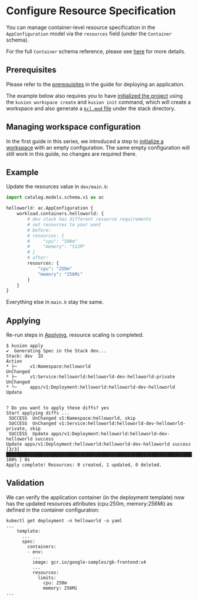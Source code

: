 # Configure Resource Specification

You can manage container-level resource specification in the `AppConfiguration` model via the `resources` field (under the `Container` schema).

For the full `Container` schema reference, please see [here](../../reference/modules/catalog-models/workload/service#schema-container) for more details.

## Prerequisites

Please refer to the [prerequisites](deploy-application#prerequisites) in the guide for deploying an application.

The example below also requires you to have [initialized the project](deploy-application#initializing) using the `kusion workspace create` and `kusion init` command, which will create a workspace and also generate a [`kcl.mod` file](deploy-application#kclmod) under the stack directory.

## Managing workspace configuration

In the first guide in this series, we introduced a step to [initialize a workspace](deploy-application#initializing-workspace-configuration) with an empty configuration. The same empty configuration will still work in this guide, no changes are required there.

## Example
Update the resources value in `dev/main.k`:
```py
import catalog.models.schema.v1 as ac

helloworld: ac.AppConfiguration {
    workload.containers.helloworld: {
        # dev stack has different resource requirements
        # set resources to your want
        # before:
        # resources: {
        #     "cpu": "500m"
        #     "memory": "512M"
        # }
        # after: 
        resources: {
            "cpu": "250m"
            "memory": "256Mi"
        }
    }
}
```

Everything else in `main.k` stay the same.

## Applying

Re-run steps in [Applying](deploy-application#applying), resource scaling is completed.

```
$ kusion apply
✔︎  Generating Spec in the Stack dev...                                                                                                                                                                                                                                         
Stack: dev  ID                                                       Action
* ├─     v1:Namespace:helloworld                                  UnChanged
* ├─     v1:Service:helloworld:helloworld-dev-helloworld-private  UnChanged
* └─     apps/v1:Deployment:helloworld:helloworld-dev-helloworld  Update


? Do you want to apply these diffs? yes
Start applying diffs ...
 SUCCESS  UnChanged v1:Namespace:helloworld, skip                                                                                                                                                                                                                               
 SUCCESS  UnChanged v1:Service:helloworld:helloworld-dev-helloworld-private, skip                                                                                                                                                                                               
 SUCCESS  Update apps/v1:Deployment:helloworld:helloworld-dev-helloworld success                                                                                                                                                                                                
Update apps/v1:Deployment:helloworld:helloworld-dev-helloworld success [3/3] █████████████████████████████████████████████████████████████████████████████████████████████████████████████████████████████████████████████████████████████████████████████████████████ 100% | 0s
Apply complete! Resources: 0 created, 1 updated, 0 deleted.
```

## Validation
We can verify the application container (in the deployment template) now has the updated resources attributes (cpu:250m, memory:256Mi) as defined in the container configuration:
```
kubectl get deployment -n helloworld -o yaml
...
    template:
      ...
      spec:
        containers:
        - env:
          ...
          image: gcr.io/google-samples/gb-frontend:v4
          ...
          resources:
            limits:
              cpu: 250m
              memory: 256Mi
...
```